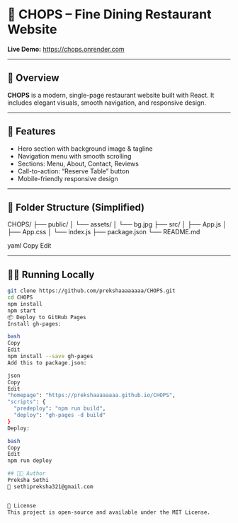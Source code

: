 

# 🥩 CHOPS – Fine Dining Restaurant Website

**Live Demo:** https://chops.onrender.com

---

## 📌 Overview

**CHOPS** is a modern, single-page restaurant website built with React. It includes elegant visuals, smooth navigation, and responsive design.

---

## 🚀 Features

- Hero section with background image & tagline
- Navigation menu with smooth scrolling
- Sections: Menu, About, Contact, Reviews
- Call-to-action: “Reserve Table” button
- Mobile-friendly responsive design

---

## 📁 Folder Structure (Simplified)

CHOPS/
├── public/
│ └── assets/
│ └── bg.jpg
├── src/
│ ├── App.js
│ ├── App.css
│ └── index.js
├── package.json
└── README.md

yaml
Copy
Edit

---

## 🧑‍💻 Running Locally

```bash
git clone https://github.com/prekshaaaaaaaa/CHOPS.git
cd CHOPS
npm install
npm start
📦 Deploy to GitHub Pages
Install gh-pages:

bash
Copy
Edit
npm install --save gh-pages
Add this to package.json:

json
Copy
Edit
"homepage": "https://prekshaaaaaaaa.github.io/CHOPS",
"scripts": {
  "predeploy": "npm run build",
  "deploy": "gh-pages -d build"
}
Deploy:

bash
Copy
Edit
npm run deploy

## 👩‍💻 Author
Preksha Sethi
📧 sethipreksha321@gmail.com


📌 License
This project is open-source and available under the MIT License.

















